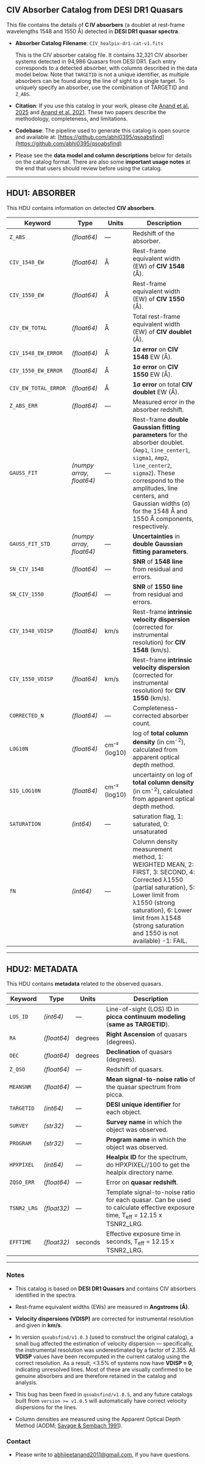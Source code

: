 ## CIV Absorber Catalog from DESI DR1 Quasars

This file contains the details of **C IV absorbers** (a doublet at rest-frame wavelengths 1548 and 1550 Å) detected in **DESI DR1 quasar spectra**.

- **Absorber Catalog Filename**: `CIV_healpix-dr1-cat-v1.fits`

    This is the CIV absorber catalog file. It contains 32,321 CIV absorber systems detected in 94,986 Quasars from DESI DR1. Each entry corresponds to a detected absorber, with columns described in the data model below. Note that `TARGETID` is not a unique identifier, as multiple absorbers can be found along the line of sight to a single target. To uniquely specify an absorber, use the combination of TARGETID and `Z_ABS`.

- **Citation**: If you use this catalog in your work, please cite [Anand et al. 2025](https://arxiv.org/abs/2504.20299) and [Anand et al. 2021](https://arxiv.org/abs/2103.15842). These two papers describe the methodology, completeness, and limitations.

- **Codebase**: The pipeline used to generate this catalog is open source and available at: [https://github.com/abhi0395/qsoabsfind](https://github.com/abhi0395/qsoabsfind)

- Please see the **data model and column descriptions** below for details on the catalog format. There are also some **important usage notes** at the end that users should review before using the catalog.
  
---

## **HDU1: ABSORBER**
This HDU contains information on detected **CIV absorbers**.

| **Keyword**           | **Type**         | **Units**      | **Description** |
|-----------------------|------------------|----------------|-----------------|
| `Z_ABS`              | *(float64)*       | —              | Redshift of the absorber. |
| `CIV_1548_EW`        | *(float64)*       | Å              | Rest-frame equivalent width (EW) of **CIV 1548** (Å). |
| `CIV_1550_EW`        | *(float64)*       | Å              | Rest-frame equivalent width (EW) of **CIV 1550** (Å). |
| `CIV_EW_TOTAL`       | *(float64)*       | Å              | Total rest-frame equivalent width (EW) of **CIV doublet** (Å). |
| `CIV_1548_EW_ERROR`  | *(float64)*       | Å              | **1σ error** on **CIV 1548** EW (Å). |
| `CIV_1550_EW_ERROR`  | *(float64)*       | Å              | **1σ error** on **CIV 1550** EW (Å). |
| `CIV_EW_TOTAL_ERROR` | *(float64)*       | Å              | **1σ error** on total **CIV doublet** EW (Å). |
| `Z_ABS_ERR`          | *(float64)*       | —              | Measured error in the absorber redshift. |
| `GAUSS_FIT`          | *(numpy array, float64)*  | —      | Rest-frame **double Gaussian fitting parameters** for the absorber doublet. (`Amp1`, `line_center1`, `sigma1`, `Amp2`, `line_center2`, `sigma2`). These correspond to the amplitudes, line centers, and Gaussian widths (σ) for the 1548 Å and 1550 Å components, respectively. |
| `GAUSS_FIT_STD`      | *(numpy array, float64)*  | —      | **Uncertainties** in **double Gaussian fitting parameters**. |
| `SN_CIV_1548`        | *(float64)*       | —              | **SNR** of **1548 line** from residual and errors. |
| `SN_CIV_1550`        | *(float64)*       | —  | **SNR** of **1550 line** from residual and errors. |
| `CIV_1548_VDISP`     | *(float64)*       | km/s           | Rest-frame **intrinsic velocity dispersion** (corrected for instrumental resolution) for **CIV 1548** (km/s). |
| `CIV_1550_VDISP`     | *(float64)*       | km/s           | Rest-frame **intrinsic velocity dispersion** (corrected for instrumental resolution) for **CIV 1550** (km/s). |
| `CORRECTED_N`        | *(float64)*       | —  | Completeness-corrected absorber count. |
| `LOG10N`             | *(float64)*       | cm⁻² (log10)   | log of **total column density** (in cm<sup>-2</sup>), calculated from apparent optical depth method. |
| `SIG_LOG10N`         | *(float64)*       | cm⁻² (log10)   | uncertainty on log of **total column density** (in cm<sup>-2</sup>), calculated from apparent optical depth method. |
| `SATURATION`         | *(int64)*         | —              | saturation flag, 1: saturated, 0: unsaturated |
| `fN`                 | *(int64)*         | —              | Column density measurement method, 1: WEIGHTED MEAN, 2: FIRST, 3: SECOND, 4: Corrected λ1550 (partial saturation), 5: Lower limit from λ1550 (strong saturation), 6: Lower limit from λ1548 (strong saturation and 1550 is not available) -1: FAIL. |

---

## **HDU2: METADATA**
This HDU contains **metadata** related to the observed quasars.

| **Keyword**   | **Type**       | **Units**        | **Description** |
|--------------|----------------|------------------|-----------------|
| `LOS_ID`     | *(int64)*       | —                | Line-of-sight (LOS) ID in **picca continuum modeling** (**same as TARGETID**). |
| `RA`         | *(float64)*     | degrees          | **Right Ascension** of quasars (degrees). |
| `DEC`        | *(float64)*     | degrees          | **Declination** of quasars (degrees). |
| `Z_QSO`      | *(float64)*     | —                | Redshift of quasars. |
| `MEANSNR`    | *(float64)*     | —                | **Mean signal-to-noise ratio** of the quasar spectrum from picca. |
| `TARGETID`   | *(int64)*       | —                | **DESI unique identifier** for each object. |
| `SURVEY`     | *(str32)*       | —                | **Survey name** in which the object was observed. |
| `PROGRAM`    | *(str32)*       | —                | **Program name** in which the object was observed. |
| `HPXPIXEL`   | *(int64)*       | —                | **Healpix ID** for the spectrum, do HPXPIXEL//100 to get the healpix directory name. |
| `ZQSO_ERR`   | *(float64)*     | —                | Error on **quasar redshift**. |
| `TSNR2_LRG`  | *(float32)*     | —                 | Template signal-to-noise ratio for each quasar. Can be used to calculate effective exposure time, T<sub>eff</sub> = 12.15 x TSNR2\_LRG. |
| `EFFTIME`    | *(float32)*     | seconds          | Effective exposure time in seconds, T<sub>eff</sub> = 12.15 x TSNR2\_LRG. |

---

### **Notes**
- This catalog is based on **DESI DR1 Quasars** and contains CIV absorbers identified in the spectra.
  
- Rest-frame equivalent widths (EWs) are measured in **Angstroms (Å)**.
  
- **Velocity dispersions (VDISP)** are corrected for instrumental resolution and given in **km/s**.
  
- In version `qsoabsfind/v1.0.3` (used to construct the original catalog), a small bug affected the estimation of velocity dispersion — specifically, the instrumental resolution was underestimated by a factor of 2.355. All **VDISP** values have been recomputed in the current catalog using the correct resolution. As a result, <3.5% of systems now have **VDISP = 0**, indicating unresolved lines. Most of these are visually confirmed to be genuine absorbers and are therefore retained in the catalog and analysis.
  
- This bug has been fixed in `qsoabsfind/v1.0.5`, and any future catalogs built from `version >= v1.0.5` will automatically have correct velocity dispersions for the lines.
  
- Column densities are measured using the Apparent Optical Depth Method (AODM; [Savage & Sembach 1991](https://ui.adsabs.harvard.edu/abs/1991ApJ...379..245S/abstract)).

### **Contact**

- Please write to abhijeetanand2011@gmail.com, if you have questions.

